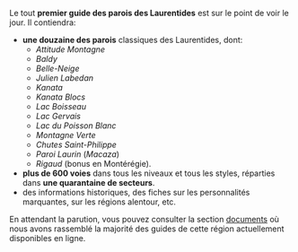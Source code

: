 Le tout **premier guide des parois des Laurentides** est sur le point de voir le jour. Il contiendra:

- **une douzaine des parois** classiques des Laurentides, dont:
  - _Attitude Montagne_
  - _Baldy_
  - _Belle-Neige_
  - _Julien Labedan_
  - _Kanata_
  - _Kanata Blocs_
  - _Lac Boisseau_
  - _Lac Gervais_
  - _Lac du Poisson Blanc_
  - _Montagne Verte_
  - _Chutes Saint-Philippe_
  - _Paroi Laurin_ (_Macaza_)
  - _Rigaud_ (bonus en Montérégie).
- **plus de 600 voies** dans tous les niveaux et tous les styles, réparties dans **une quarantaine de secteurs**.
- des informations historiques, des fiches sur les personnalités marquantes, sur les régions alentour, etc.

En attendant la parution, vous pouvez consulter la section [documents](./documents) où nous avons rassemblé la majorité des guides de cette région actuellement disponibles en ligne.
